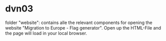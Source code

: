 # dvn03

folder "website": contains alle the relevant components for opening the website "Migration to Europe - Flag generator". Open up the HTML-File and the page will load in your local browser.
